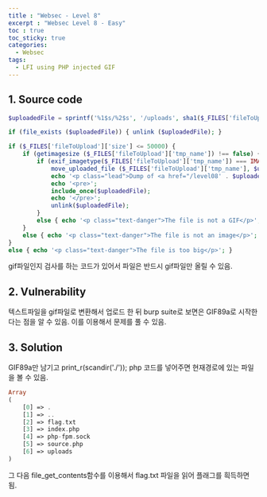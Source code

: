 ```yaml
---
title : "Websec - Level 8"
excerpt : "Websec Level 8 - Easy"
toc : true
toc_sticky: true
categories:
  - Websec
tags:
  - LFI using PHP injected GIF
---
```


## 1. Source code

``` php
$uploadedFile = sprintf('%1$s/%2$s', '/uploads', sha1($_FILES['fileToUpload']['name']) . '.gif');

if (file_exists ($uploadedFile)) { unlink ($uploadedFile); }

if ($_FILES['fileToUpload']['size'] <= 50000) {
    if (getimagesize ($_FILES['fileToUpload']['tmp_name']) !== false) {
        if (exif_imagetype($_FILES['fileToUpload']['tmp_name']) === IMAGETYPE_GIF) {
            move_uploaded_file ($_FILES['fileToUpload']['tmp_name'], $uploadedFile);
            echo '<p class="lead">Dump of <a href="/level08' . $uploadedFile . '">'. htmlentities($_FILES['fileToUpload']['name']) . '</a>:</p>';
            echo '<pre>';
            include_once($uploadedFile);
            echo '</pre>';
            unlink($uploadedFile);
        } 
        else { echo '<p class="text-danger">The file is not a GIF</p>'; }
    } 
    else { echo '<p class="text-danger">The file is not an image</p>'; }
} 
else { echo '<p class="text-danger">The file is too big</p>'; }
```

gif파일인지 검사를 하는 코드가 있어서 파일은 반드시 gif파일만 올릴 수 있음. 

## 2. Vulnerability

텍스트파일을 gif파일로 변환해서 업로드 한 뒤 burp suite로 보면은 GIF89a로 시작한다는 점을 알 수 있음. 이를 이용해서 문제를 풀 수 있음.


## 3. Solution

GIF89a만 남기고 print_r(scandir('./')); php 코드를 넣어주면 현재경로에 있는 파일을 볼 수 있음. 
```php
Array
(
    [0] => .
    [1] => ..
    [2] => flag.txt
    [3] => index.php
    [4] => php-fpm.sock
    [5] => source.php
    [6] => uploads
)
```
그 다음 file_get_contents함수를 이용해서 flag.txt 파일을 읽어 플래그를 흭득하면 됨.
